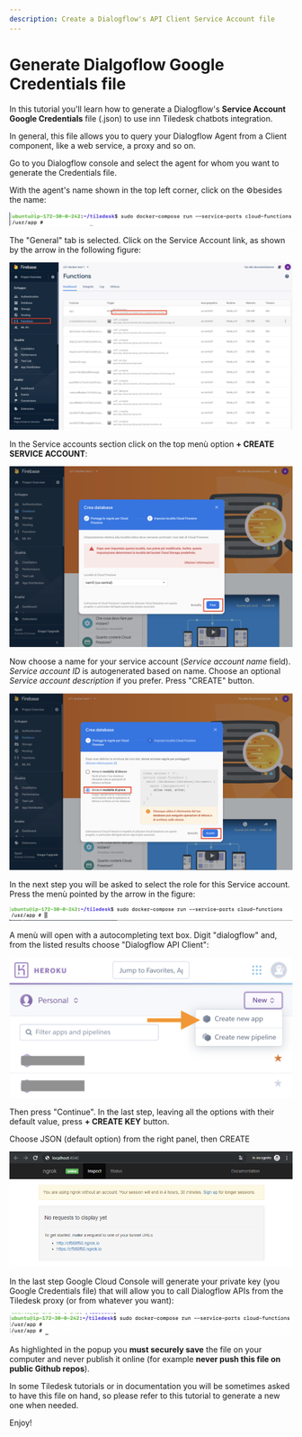 ```yaml
---
description: Create a Dialogflow's API Client Service Account file
---
```


# Generate Dialgoflow Google Credentials file

In this tutorial you'll learn how to generate a Dialogflow's **Service Account** **Google Credentials** file \(.json\) to use inn Tiledesk chatbots integration.

In general, this file allows you to query your Dialogflow Agent from a Client component, like a web service, a proxy and so on.

Go to you Dialogflow console and select the agent for whom you want to generate the Credentials file.

With the agent's name shown in the top left corner, click on the ⚙︎besides the name:

![](../../.gitbook/assets/image%20%2812%29.png)



The "General" tab is selected. Click on the Service Account link, as shown by the arrow in the following figure:

![](../../.gitbook/assets/image%20%284%29.png)

In the Service accounts section click on the top menù option **+ CREATE SERVICE ACCOUNT**:

![](../../.gitbook/assets/image%20%2864%29.png)

Now choose a name for your service account \(_Service account name_ field\). _Service account ID_ is autogenerated based on name. Choose an optional _Service account description_ if you prefer. Press "CREATE" button.

![](../../.gitbook/assets/image%20%2872%29.png)

In the next step you will be asked to select the role for this Service account. Press the menù pointed by the arrow in the figure:

![](../../.gitbook/assets/image%20%2897%29.png)

A menù will open with a autocompleting text box. Digit "dialogflow" and, from the listed results choose "Dialogflow API Client":

![](../../.gitbook/assets/image%20%2873%29.png)

Then press "Continue". In the last step, leaving all the options with their default value, press **+ CREATE KEY** button.

Choose JSON \(default option\) from the right panel, then CREATE

![](../../.gitbook/assets/image%20%2859%29.png)

In the last step Google Cloud Console will generate your private key \(you Google Credentials file\) that will allow you to call Dialogflow APIs from the Tiledesk proxy \(or from whatever you want\):

![](../../.gitbook/assets/image%20%2827%29.png)

As highlighted in the popup you **must securely save** the file on your computer and never publish it online \(for example **never push this file on public Github repos**\).

In some Tiledesk tutorials or in documentation you will be sometimes asked to have this file on hand, so please refer to this tutorial to generate a new one when needed.

Enjoy!



